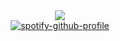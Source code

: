  <div align="center"/>

 <br><br> ![](https://komarev.com/ghpvc/?username=poisondeaIer&color=grey)  <br> [![spotify-github-profile](https://spotify-github-profile.kittinanx.com/api/view?uid=x7fqbxslpfs7d61xf6f0nv2ob&cover_image=true&theme=natemoo-re&show_offline=true&background_color=121212&interchange=false&bar_color=ffffff&bar_color_cover=false)](https://spotify-github-profile.kittinanx.com/api/view?uid=x7fqbxslpfs7d61xf6f0nv2ob&redirect=true) <br>

